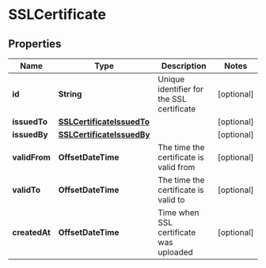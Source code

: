 

# SSLCertificate


## Properties

| Name | Type | Description | Notes |
|------------ | ------------- | ------------- | -------------|
|**id** | **String** | Unique identifier for the SSL certificate |  [optional] |
|**issuedTo** | [**SSLCertificateIssuedTo**](SSLCertificateIssuedTo.md) |  |  [optional] |
|**issuedBy** | [**SSLCertificateIssuedBy**](SSLCertificateIssuedBy.md) |  |  [optional] |
|**validFrom** | **OffsetDateTime** | The time the certificate is valid from |  [optional] |
|**validTo** | **OffsetDateTime** | The time the certificate is valid to |  [optional] |
|**createdAt** | **OffsetDateTime** | Time when SSL certificate was uploaded |  [optional] |



